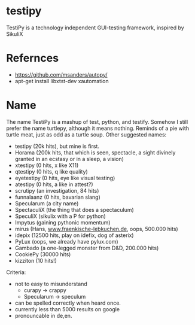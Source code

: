 testipy
=======

TestiPy is a technology independent GUI-testing framework, inspired by SikuliX

Refernces
=========
* https://github.com/msanders/autopy/
* apt-get install libxtst-dev xautomation

Name
====
The name TestiPy is a mashup of test, python, and testify. Somehow I still prefer the name turtlepy, although it means nothing. Reminds of a pie with turtle meat, just as odd as a turtle soup.
Other suggested names:

 * testipy (20k hits), but mine is first.
 * Horama	(200k hits, that which is seen, spectacle, a sight divinely granted in an ecstasy or in a sleep, a vision)
 * xtestipy     (0 hits, x like X11)
 * qtestipy     (0 hits, q like quality)
 * eyetestipy   (0 hits, eye like visual testing)
 * atestipy     (0 hits, a like in attest?)
 * scrutipy	(an investigation, 84 hits)
 * funnalaanz (0 hits, bavarian slang)
 * Specularum	(a city name)
 * SpectaculiX	(the thing that does a spectaculum)
 * SpeculiX	(sikulix with a P for python)
 * Impytus	(gaining pythonic momentum)
 * mirus	(Hans, www.fraenkische-lebkuchen.de, oops, 500.000 hits)
 * idepix	(12500 hits, play on idefix, dog of asterix)
 * PyLux	(oops, we already have pylux.com)
 * Gambado	(a one-legged monster from D&D, 200.000 hits)
 * CookiePy	(30000 hits)
 * kizziton	(10 hits!)

 
Criteria: 
 - not to easy to misunderstand 
   * curapy -> crappy
   * Specularum -> speculum
 - can be spelled correctly when heard once.
 - currently less than 5000 results on google
 - pronouncable in de,en.

